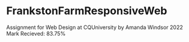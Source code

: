 # FrankstonFarmResponsiveWeb
Assignment for Web Design at CQUniversity by Amanda Windsor 2022
Mark Recieved: 83.75%
